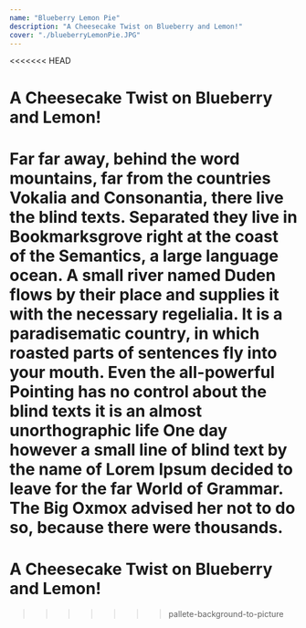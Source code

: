 ```yaml
---
name: "Blueberry Lemon Pie"
description: "A Cheesecake Twist on Blueberry and Lemon!"
cover: "./blueberryLemonPie.JPG"
---
```

<<<<<<< HEAD
# A Cheesecake Twist on Blueberry and Lemon!

Far far away, behind the word mountains, far from the countries Vokalia and Consonantia, there live the blind texts. Separated they live in Bookmarksgrove right at the coast of the Semantics, a large language ocean. A small river named Duden flows by their place and supplies it with the necessary regelialia. It is a paradisematic country, in which roasted parts of sentences fly into your mouth. Even the all-powerful Pointing has no control about the blind texts it is an almost unorthographic life One day however a small line of blind text by the name of Lorem Ipsum decided to leave for the far World of Grammar. The Big Oxmox advised her not to do so, because there were thousands.
=======
# A Cheesecake Twist on Blueberry and Lemon!
>>>>>>> pallete-background-to-picture
